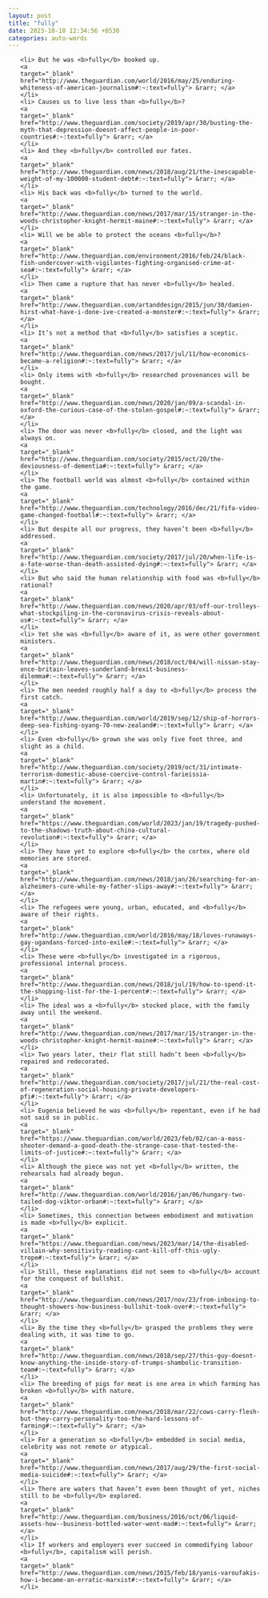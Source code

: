 ```yaml
---
layout: post
title: "fully"
date: 2023-10-10 12:34:56 +0530
categories: auto-words
---
```

<ol>

    <li> But he was <b>fully</b> booked up.
    <a 
    target="_blank" 
    href="http://www.theguardian.com/world/2016/may/25/enduring-whiteness-of-american-journalism#:~:text=fully"> &rarr; </a>
    </li>
    <li> Causes us to live less than <b>fully</b>?
    <a 
    target="_blank" 
    href="http://www.theguardian.com/society/2019/apr/30/busting-the-myth-that-depression-doesnt-affect-people-in-poor-countries#:~:text=fully"> &rarr; </a>
    </li>
    <li> And they <b>fully</b> controlled our fates.
    <a 
    target="_blank" 
    href="http://www.theguardian.com/news/2018/aug/21/the-inescapable-weight-of-my-100000-student-debt#:~:text=fully"> &rarr; </a>
    </li>
    <li> His back was <b>fully</b> turned to the world.
    <a 
    target="_blank" 
    href="http://www.theguardian.com/news/2017/mar/15/stranger-in-the-woods-christopher-knight-hermit-maine#:~:text=fully"> &rarr; </a>
    </li>
    <li> Will we be able to protect the oceans <b>fully</b>?
    <a 
    target="_blank" 
    href="http://www.theguardian.com/environment/2016/feb/24/black-fish-undercover-with-vigilantes-fighting-organised-crime-at-sea#:~:text=fully"> &rarr; </a>
    </li>
    <li> Then came a rupture that has never <b>fully</b> healed.
    <a 
    target="_blank" 
    href="http://www.theguardian.com/artanddesign/2015/jun/30/damien-hirst-what-have-i-done-ive-created-a-monster#:~:text=fully"> &rarr; </a>
    </li>
    <li> It’s not a method that <b>fully</b> satisfies a sceptic.
    <a 
    target="_blank" 
    href="http://www.theguardian.com/news/2017/jul/11/how-economics-became-a-religion#:~:text=fully"> &rarr; </a>
    </li>
    <li> Only items with <b>fully</b> researched provenances will be bought.
    <a 
    target="_blank" 
    href="http://www.theguardian.com/news/2020/jan/09/a-scandal-in-oxford-the-curious-case-of-the-stolen-gospel#:~:text=fully"> &rarr; </a>
    </li>
    <li> The door was never <b>fully</b> closed, and the light was always on.
    <a 
    target="_blank" 
    href="http://www.theguardian.com/society/2015/oct/20/the-deviousness-of-dementia#:~:text=fully"> &rarr; </a>
    </li>
    <li> The football world was almost <b>fully</b> contained within the game.
    <a 
    target="_blank" 
    href="http://www.theguardian.com/technology/2016/dec/21/fifa-video-game-changed-football#:~:text=fully"> &rarr; </a>
    </li>
    <li> But despite all our progress, they haven’t been <b>fully</b> addressed.
    <a 
    target="_blank" 
    href="http://www.theguardian.com/society/2017/jul/20/when-life-is-a-fate-worse-than-death-assisted-dying#:~:text=fully"> &rarr; </a>
    </li>
    <li> But who said the human relationship with food was <b>fully</b> rational?
    <a 
    target="_blank" 
    href="http://www.theguardian.com/news/2020/apr/03/off-our-trolleys-what-stockpiling-in-the-coronavirus-crisis-reveals-about-us#:~:text=fully"> &rarr; </a>
    </li>
    <li> Yet she was <b>fully</b> aware of it, as were other government ministers.
    <a 
    target="_blank" 
    href="http://www.theguardian.com/news/2018/oct/04/will-nissan-stay-once-britain-leaves-sunderland-brexit-business-dilemma#:~:text=fully"> &rarr; </a>
    </li>
    <li> The men needed roughly half a day to <b>fully</b> process the first catch.
    <a 
    target="_blank" 
    href="http://www.theguardian.com/world/2019/sep/12/ship-of-horrors-deep-sea-fishing-oyang-70-new-zealand#:~:text=fully"> &rarr; </a>
    </li>
    <li> Even <b>fully</b> grown she was only five foot three, and slight as a child.
    <a 
    target="_blank" 
    href="http://www.theguardian.com/society/2019/oct/31/intimate-terrorism-domestic-abuse-coercive-control-farieissia-martin#:~:text=fully"> &rarr; </a>
    </li>
    <li> Unfortunately, it is also impossible to <b>fully</b> understand the movement.
    <a 
    target="_blank" 
    href="https://www.theguardian.com/world/2023/jan/19/tragedy-pushed-to-the-shadows-truth-about-china-cultural-revolution#:~:text=fully"> &rarr; </a>
    </li>
    <li> They have yet to explore <b>fully</b> the cortex, where old memories are stored.
    <a 
    target="_blank" 
    href="http://www.theguardian.com/news/2018/jan/26/searching-for-an-alzheimers-cure-while-my-father-slips-away#:~:text=fully"> &rarr; </a>
    </li>
    <li> The refugees were young, urban, educated, and <b>fully</b> aware of their rights.
    <a 
    target="_blank" 
    href="http://www.theguardian.com/world/2016/may/18/loves-runaways-gay-ugandans-forced-into-exile#:~:text=fully"> &rarr; </a>
    </li>
    <li> These were <b>fully</b> investigated in a rigorous, professional internal process.
    <a 
    target="_blank" 
    href="http://www.theguardian.com/news/2018/jul/19/how-to-spend-it-the-shopping-list-for-the-1-percent#:~:text=fully"> &rarr; </a>
    </li>
    <li> The ideal was a <b>fully</b> stocked place, with the family away until the weekend.
    <a 
    target="_blank" 
    href="http://www.theguardian.com/news/2017/mar/15/stranger-in-the-woods-christopher-knight-hermit-maine#:~:text=fully"> &rarr; </a>
    </li>
    <li> Two years later, their flat still hadn’t been <b>fully</b> repaired and redecorated.
    <a 
    target="_blank" 
    href="http://www.theguardian.com/society/2017/jul/21/the-real-cost-of-regeneration-social-housing-private-developers-pfi#:~:text=fully"> &rarr; </a>
    </li>
    <li> Eugenia believed he was <b>fully</b> repentant, even if he had not said so in public.
    <a 
    target="_blank" 
    href="https://www.theguardian.com/world/2023/feb/02/can-a-mass-shooter-demand-a-good-death-the-strange-case-that-tested-the-limits-of-justice#:~:text=fully"> &rarr; </a>
    </li>
    <li> Although the piece was not yet <b>fully</b> written, the rehearsals had already begun.
    <a 
    target="_blank" 
    href="http://www.theguardian.com/world/2016/jan/06/hungary-two-tailed-dog-viktor-orban#:~:text=fully"> &rarr; </a>
    </li>
    <li> Sometimes, this connection between embodiment and motivation is made <b>fully</b> explicit.
    <a 
    target="_blank" 
    href="https://www.theguardian.com/news/2023/mar/14/the-disabled-villain-why-sensitivity-reading-cant-kill-off-this-ugly-trope#:~:text=fully"> &rarr; </a>
    </li>
    <li> Still, these explanations did not seem to <b>fully</b> account for the conquest of bullshit.
    <a 
    target="_blank" 
    href="http://www.theguardian.com/news/2017/nov/23/from-inboxing-to-thought-showers-how-business-bullshit-took-over#:~:text=fully"> &rarr; </a>
    </li>
    <li> By the time they <b>fully</b> grasped the problems they were dealing with, it was time to go.
    <a 
    target="_blank" 
    href="http://www.theguardian.com/news/2018/sep/27/this-guy-doesnt-know-anything-the-inside-story-of-trumps-shambolic-transition-team#:~:text=fully"> &rarr; </a>
    </li>
    <li> The breeding of pigs for meat is one area in which farming has broken <b>fully</b> with nature.
    <a 
    target="_blank" 
    href="http://www.theguardian.com/news/2018/mar/22/cows-carry-flesh-but-they-carry-personality-too-the-hard-lessons-of-farming#:~:text=fully"> &rarr; </a>
    </li>
    <li> For a generation so <b>fully</b> embedded in social media, celebrity was not remote or atypical.
    <a 
    target="_blank" 
    href="http://www.theguardian.com/news/2017/aug/29/the-first-social-media-suicide#:~:text=fully"> &rarr; </a>
    </li>
    <li> There are waters that haven’t even been thought of yet, niches still to be <b>fully</b> explored.
    <a 
    target="_blank" 
    href="http://www.theguardian.com/business/2016/oct/06/liquid-assets-how--business-bottled-water-went-mad#:~:text=fully"> &rarr; </a>
    </li>
    <li> If workers and employers ever succeed in commodifying labour <b>fully</b>, capitalism will perish.
    <a 
    target="_blank" 
    href="http://www.theguardian.com/news/2015/feb/18/yanis-varoufakis-how-i-became-an-erratic-marxist#:~:text=fully"> &rarr; </a>
    </li>